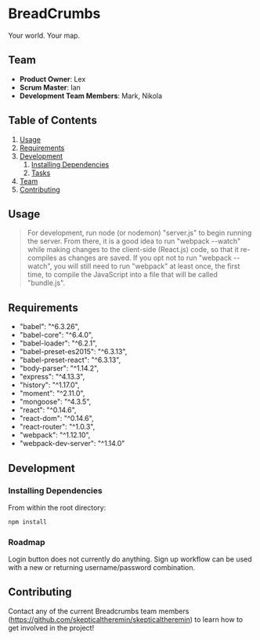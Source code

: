 # BreadCrumbs

Your world. Your map.

## Team

  - __Product Owner__: Lex
  - __Scrum Master__: Ian
  - __Development Team Members__: Mark, Nikola

## Table of Contents

1. [Usage](#Usage)
1. [Requirements](#requirements)
1. [Development](#development)
    1. [Installing Dependencies](#installing-dependencies)
    1. [Tasks](#tasks)
1. [Team](#team)
1. [Contributing](#contributing)

## Usage

> For development, run node (or nodemon) "server.js" to begin running the server. From there, it is a good idea to run "webpack --watch" while making changes to the client-side (React.js) code, so that it re-compiles as changes are saved. If you opt not to run "webpack --watch", you will still need to run "webpack" at least once, the first time, to compile the JavaScript into a file that will be called "bundle.js".

## Requirements

- "babel": "^6.3.26",
- "babel-core": "^6.4.0",
- "babel-loader": "^6.2.1",
- "babel-preset-es2015": "^6.3.13",
- "babel-preset-react": "^6.3.13",
- "body-parser": "^1.14.2",
- "express": "^4.13.3",
- "history": "^1.17.0",
- "moment": "^2.11.0",
- "mongoose": "^4.3.5",
- "react": "^0.14.6",
- "react-dom": "^0.14.6",
- "react-router": "^1.0.3",
- "webpack": "^1.12.10",
- "webpack-dev-server": "^1.14.0"

## Development

### Installing Dependencies

From within the root directory:

```sh
npm install
```

### Roadmap

Login button does not currently do anything. Sign up workflow can be used with a new or returning username/password combination.


## Contributing

Contact any of the current Breadcrumbs team members (https://github.com/skepticaltheremin/skepticaltheremin) to learn how to get involved in the project!
